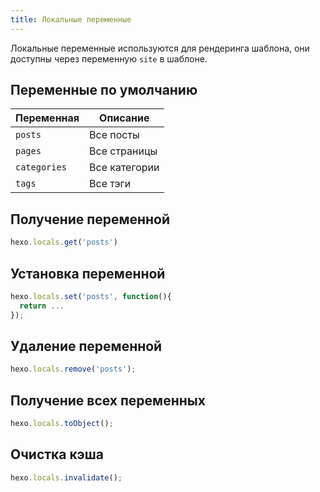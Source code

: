 ```yaml
---
title: Локальные переменные
---
```

Локальные переменные используются для рендеринга шаблона, они доступны через переменную `site` в шаблоне.

## Переменные по умолчанию

Переменная | Описание
--- | ---
`posts` | Все посты
`pages` | Все страницы
`categories` | Все категории
`tags` | Все тэги

## Получение переменной

``` js
hexo.locals.get('posts')
```

## Установка переменной

``` js
hexo.locals.set('posts', function(){
  return ...
});
```

## Удаление переменной

``` js
hexo.locals.remove('posts');
```

## Получение всех переменных

``` js
hexo.locals.toObject();
```

## Очистка кэша

``` js
hexo.locals.invalidate();
```